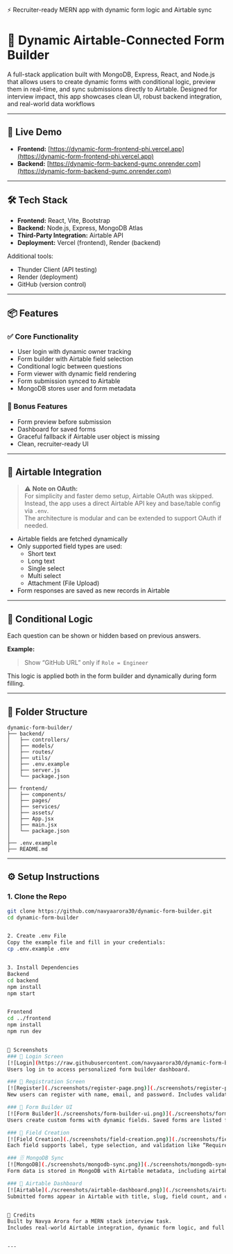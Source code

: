 ⚡️ Recruiter-ready MERN app with dynamic form logic and Airtable sync

# 🧠 Dynamic Airtable-Connected Form Builder

A full-stack application built with MongoDB, Express, React, and Node.js that allows users to create dynamic forms with conditional logic, preview them in real-time, and sync submissions directly to Airtable. Designed for interview impact, this app showcases clean UI, robust backend integration, and real-world data workflows

---

## 🚀 Live Demo

- **Frontend:** [https://dynamic-form-frontend-phi.vercel.app](https://dynamic-form-frontend-phi.vercel.app)
- **Backend:** [https://dynamic-form-backend-gumc.onrender.com](https://dynamic-form-backend-gumc.onrender.com)

---

## 🛠 Tech Stack

- **Frontend:** React, Vite, Bootstrap
- **Backend:** Node.js, Express, MongoDB Atlas
- **Third-Party Integration:** Airtable API
- **Deployment:** Vercel (frontend), Render (backend)

Additional tools:

- Thunder Client (API testing)
- Render (deployment)
- GitHub (version control)

---

## 📦 Features

### ✅ Core Functionality

- User login with dynamic owner tracking
- Form builder with Airtable field selection
- Conditional logic between questions
- Form viewer with dynamic field rendering
- Form submission synced to Airtable
- MongoDB stores user and form metadata

### 🎁 Bonus Features

- Form preview before submission
- Dashboard for saved forms
- Graceful fallback if Airtable user object is missing
- Clean, recruiter-ready UI

---

## 🔐 Airtable Integration

> ⚠️ **Note on OAuth:**  
> For simplicity and faster demo setup, Airtable OAuth was skipped.  
> Instead, the app uses a direct Airtable API key and base/table config via `.env`.  
> The architecture is modular and can be extended to support OAuth if needed.

- Airtable fields are fetched dynamically
- Only supported field types are used:
  - Short text
  - Long text
  - Single select
  - Multi select
  - Attachment (File Upload)
- Form responses are saved as new records in Airtable

---

## 🧪 Conditional Logic

Each question can be shown or hidden based on previous answers.

**Example:**

> Show “GitHub URL” only if `Role = Engineer`

This logic is applied both in the form builder and dynamically during form filling.

---

## 📁 Folder Structure

```text
dynamic-form-builder/
├── backend/
│   ├── controllers/
│   ├── models/
│   ├── routes/
│   ├── utils/
│   ├── .env.example
│   ├── server.js
│   └── package.json
│
├── frontend/
│   ├── components/
│   ├── pages/
│   ├── services/
│   ├── assets/
│   ├── App.jsx
│   ├── main.jsx
│   └── package.json
│
├── .env.example
├── README.md
```

---

## ⚙️ Setup Instructions

### 1. Clone the Repo

```bash
git clone https://github.com/navyaarora30/dynamic-form-builder.git
cd dynamic-form-builder


2. Create .env File
Copy the example file and fill in your credentials:
cp .env.example .env


3. Install Dependencies
Backend
cd backend
npm install
npm start


Frontend
cd ../frontend
npm install
npm run dev


📸 Screenshots
### 🔐 Login Screen
[![Login](https://raw.githubusercontent.com/navyaarora30/dynamic-form-builder/main/screenshots/login-page.png)](https://raw.githubusercontent.com/navyaarora30/dynamic-form-builder/main/screenshots/login-page.png)
Users log in to access personalized form builder dashboard.

### 📝 Registration Screen
[![Register](./screenshots/register-page.png)](./screenshots/register-page.png)
New users can register with name, email, and password. Includes validation and clean UI.

### 🧠 Form Builder UI
[![Form Builder](./screenshots/form-builder-ui.png)](./screenshots/form-builder-ui.png)
Users create custom forms with dynamic fields. Saved forms are listed for reuse and Airtable sync.

### 🧩 Field Creation
[![Field Creation](./screenshots/field-creation.png)](./screenshots/field-creation.png)
Each field supports label, type selection, and validation like “Required.” Live preview updates instantly.

### 🗄️ MongoDB Sync
[![MongoDB](./screenshots/mongodb-sync.png)](./screenshots/mongodb-sync.png)
Form data is stored in MongoDB with Airtable metadata, including airtableId, timestamps, and owner.

### 🔄 Airtable Dashboard
[![Airtable](./screenshots/airtable-dashboard.png)](./screenshots/airtable-dashboard.png)
Submitted forms appear in Airtable with title, slug, field count, and creation timestamp.


🙌 Credits
Built by Navya Arora for a MERN stack interview task.
Includes real-world Airtable integration, dynamic form logic, and full deployment.


---

```
